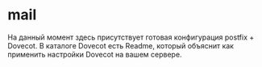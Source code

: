 # mail
На данный момент здесь присутствует готовая конфигурация postfix + Dovecot. 
В каталоге Dovecot есть Readme, который объяснит как применить настройки Dovecot на вашем сервере. 

